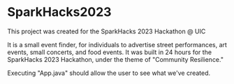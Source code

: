 # SparkHacks2023
This project was created for the SparkHacks 2023 Hackathon @ UIC

It is a small event finder, for individuals to advertise street performances, art events, small concerts, and food events.
It was built in 24 hours for the SparkHacks 2023 Hackathon, under the theme of "Community Resilience."

Executing "App.java" should allow the user to see what we've created.
